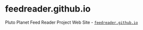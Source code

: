 # feedreader.github.io

Pluto Planet Feed Reader Project Web Site - [`feedreader.github.io`](http://feedreader.github.io)

